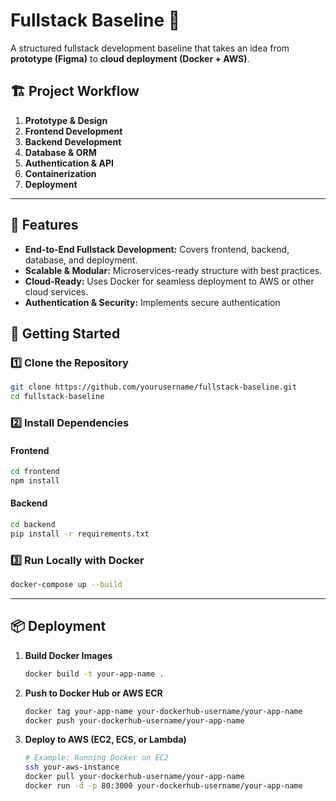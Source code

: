 # Fullstack Baseline 🚀  

A structured fullstack development baseline that takes an idea from **prototype (Figma)** to **cloud deployment (Docker + AWS)**.

## 🏗️ Project Workflow  

1. **Prototype & Design**
2. **Frontend Development**
3. **Backend Development**
4. **Database & ORM**
5. **Authentication & API**
6. **Containerization**
7. **Deployment**  

---

## 📌 Features  

- **End-to-End Fullstack Development:** Covers frontend, backend, database, and deployment.  
- **Scalable & Modular:** Microservices-ready structure with best practices.  
- **Cloud-Ready:** Uses Docker for seamless deployment to AWS or other cloud services.  
- **Authentication & Security:** Implements secure authentication



## 🚀 Getting Started  

### 1️⃣ Clone the Repository  
```bash
git clone https://github.com/yourusername/fullstack-baseline.git
cd fullstack-baseline
```

### 2️⃣ Install Dependencies  

#### Frontend  
```bash
cd frontend
npm install
```

#### Backend  
```bash
cd backend
pip install -r requirements.txt
```

### 3️⃣ Run Locally with Docker  
```bash
docker-compose up --build
```

---

## 📦 Deployment  

1. **Build Docker Images**  
   ```bash
   docker build -t your-app-name .
   ```
2. **Push to Docker Hub or AWS ECR**  
   ```bash
   docker tag your-app-name your-dockerhub-username/your-app-name
   docker push your-dockerhub-username/your-app-name
   ```
3. **Deploy to AWS (EC2, ECS, or Lambda)**  
   ```bash
   # Example: Running Docker on EC2
   ssh your-aws-instance
   docker pull your-dockerhub-username/your-app-name
   docker run -d -p 80:3000 your-dockerhub-username/your-app-name
   ```
